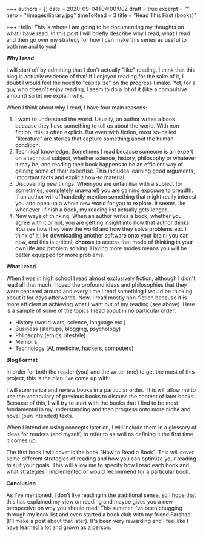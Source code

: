 +++
authors = []
date = 2020-09-04T04:00:00Z
draft = true
excerpt = ""
hero = "/images/library.jpg"
timeToRead = 3
title = "Read This First (books)"

+++
Hello! This is where I am going to be documenting my thoughts on what I have read. In this post I will briefly describe why I read, what I read and then go over my strategy for how I can make this series as useful to both me and to you!

**Why I read**

I will start off by admitting that I don't actually "like" reading. I think that this blog is actually evidence of that! If I enjoyed reading for the sake of it, I doubt I would feel the need to "capitalize" on the progress I make. Yet, for a guy who doesn't enjoy reading, I seem to do a lot of it (like a compulsive amount) so let me explain why.

When I think about why I read, I have four main reasons:

1. I want to understand the world. Usually, an author writes a book because they have something to tell us about the world. With non-fiction, this is often explicit. But even with fiction, most so-called "literature" are stories that capture something about the human condition.
2. Technical knowledge. Sometimes I read because someone is an expert on a technical subject, whether science, history, philosophy or whatever it may be, and reading their book happens to be an efficient way of gaining some of their expertise. This includes learning good arguments, important facts and explicit how-to material.
3. Discovering new things. When you are unfamiliar with a subject (or sometimes, completely unaware!) you are gaining exposure to breadth. If an author will offhandedly mention something that might really interest you and open up a whole new world for you to explore. It seems like whenever I finish a book, my reading list actually gets longer...
4. New ways of thinking. When an author writes a book, whether you agree with it or not, you are getting insight into how that author thinks. You see how they view the world and how they solve problems etc. I think of it like downloading another software onto your brain: you can now, and this is critical, **choose** to access that mode of thinking in your own life and problem solving. Having more modes means you will be better equipped for more problems.

**What I read**

When I was in high school I read almost exclusively fiction, although I didn't read all that much. I loved the profound ideas and philosophies that they were centered around and every time I read something I would be thinking about it for days afterwards. Now, I read mostly non-fiction because it is more efficient at achieving what I want out of my reading (see above). Here is a sample of some of the topics I read about in no particular order:

* History (world wars, science, language etc.)
* Business (startups, blogging, psychology)
* Philosophy (ethics, lifestyle)
* Memoirs
* Technology (AI, medicine, hackers, computers)

**Blog Format**

In order for both the reader (you) and the writer (me) to get the most of this project, this is the plan I've come up with:

I will summarize and review books in a particular order. This will allow me to use the vocabulary of previous books to discuss the content of later books. Because of this, I will try to start with the books that I find to be most fundamental in my understanding and then progress onto more niche and novel (pun intended) texts.

When I intend on using concepts later on, I will include them in a glossary of ideas for readers (and myself) to refer to as well as defining it the first time it comes up.

The first book I will cover is the book "How to Read a Book". This will cover some different strategies of reading and how you can optimize your reading to suit your goals. This will allow me to specify how I read each book and what strategies I implemented or would recommend for a particular book.

**Conclusion**

As I've mentioned, I don't like reading in the traditional sense, so I hope that this has explained my view on reading and maybe gives you a new perspective on why you should read! This summer I've been chugging through my book list and even started a book club with my friend Farshad (I'll make a post about that later). It's been very rewarding and I feel like I have learned a lot and grown as a person.